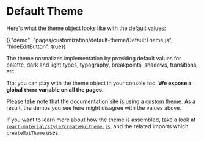 # Default Theme

Here's what the theme object looks like with the default values:

{{"demo": "pages/customization/default-theme/DefaultTheme.js", "hideEditButton": true}}

The theme normalizes implementation by providing default values for palette, dark and light types, typography, breakpoints, shadows, transitions, etc.

Tip: you can play with the theme object in your console too.
**We expose a global `theme` variable on all the pages**.

Please take note that the documentation site is using a custom theme. As a result, the demos
you see here might disagree with the values above.

If you want to learn more about how the theme is assembled, take a look at [`react-material/style/createMuiTheme.js`](https://github.com/6thquake/react-material/blob/develop/packages/react-material/src/styles/createMuiTheme.js),
and the related imports which `createMuiTheme` uses.
